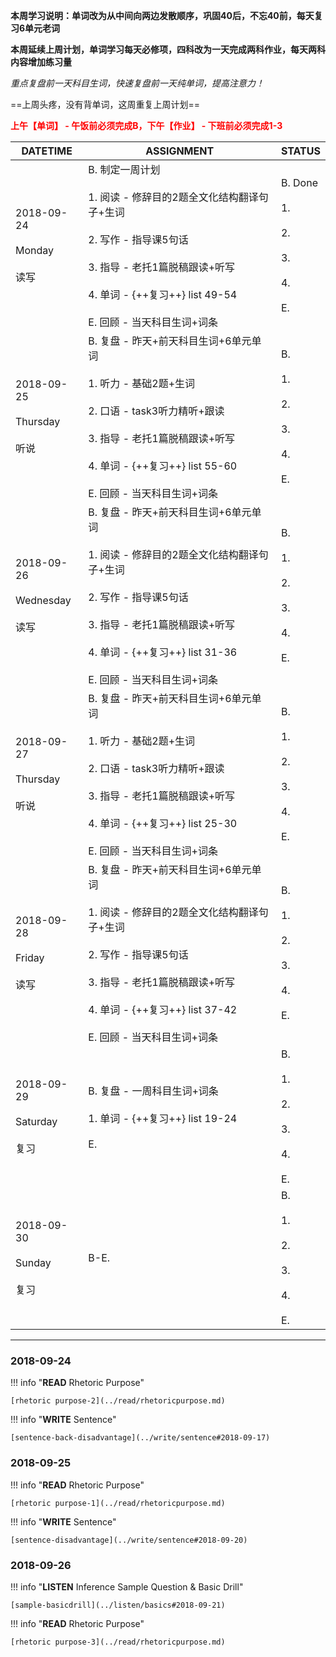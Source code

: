 **本周学习说明：单词改为从中间向两边发散顺序，巩固40后，不忘40前，每天复习6单元老词**

**本周延续上周计划，单词学习每天必修项，四科改为一天完成两科作业，每天两科内容增加练习量**

*重点复盘前一天科目生词，快速复盘前一天纯单词，提高注意力！*

==上周头疼，没有背单词，这周重复上周计划==

**<font color='red'>上午【单词】 - 午饭前必须完成B，下午【作业】 - 下班前必须完成1-3</font>**

DATETIME |  ASSIGNMENT | STATUS
------------ | ------------- | -------------
2018-09-24 <br><br> Monday <br><br>读写 | B. 制定一周计划<br><br> 1. 阅读 - 修辞目的2题全文化结构翻译句子+生词<br><br>2. 写作 - 指导课5句话<br><br>3. 指导 - 老托1篇脱稿跟读+听写 <br><br>4. 单词 - {++复习++} list 49-54<br><br>E. 回顾 - 当天科目生词+词条 | B. Done<br><br>1. <br><br>2. <br><br>3. <br><br>4. <br><br>E.
2018-09-25 <br><br> Thursday<br><br>听说 | B. 复盘 - 昨天+前天科目生词+6单元单词<br><br>1. 听力 - 基础2题+生词<br><br> 2. 口语 - task3听力精听+跟读<br><br>3. 指导 - 老托1篇脱稿跟读+听写 <br><br>4. 单词 - {++复习++} list 55-60<br><br>E. 回顾 - 当天科目生词+词条 | B. <br><br>1. <br><br>2. <br><br>3. <br><br>4. <br><br>E.
2018-09-26 <br><br>Wednesday<br><br>读写 | B. 复盘 - 昨天+前天科目生词+6单元单词<br><br>1. 阅读 - 修辞目的2题全文化结构翻译句子+生词<br><br>2. 写作 - 指导课5句话<br><br>3. 指导 - 老托1篇脱稿跟读+听写<br><br>4. 单词 - {++复习++} list 31-36<br><br>E. 回顾 - 当天科目生词+词条 | B. <br><br>1. <br><br>2. <br><br>3. <br><br>4. <br><br>E.
2018-09-27 <br><br> Thursday  <br><br>听说  | B. 复盘 - 昨天+前天科目生词+6单元单词<br><br>1. 听力 - 基础2题+生词<br><br> 2. 口语 - task3听力精听+跟读<br><br>3. 指导 - 老托1篇脱稿跟读+听写 <br><br>4. 单词 - {++复习++} list 25-30<br><br>E. 回顾 - 当天科目生词+词条 | B. <br><br>1. <br><br>2. <br><br>3. <br><br>4. <br><br>E.
2018-09-28 <br><br> Friday <br><br>读写| B. 复盘 - 昨天+前天科目生词+6单元单词<br><br>1. 阅读 - 修辞目的2题全文化结构翻译句子+生词<br><br>2. 写作 - 指导课5句话<br><br>3. 指导 - 老托1篇脱稿跟读+听写<br><br>4. 单词 - {++复习++} list 37-42<br><br>E. 回顾 - 当天科目生词+词条   | B. <br><br>1. <br><br>2. <br><br>3. <br><br>4. <br><br>E.
2018-09-29 <br><br> Saturday <br><br>复习 | B. 复盘 - 一周科目生词+词条 <br><br>1. 单词 - {++复习++} list 19-24<br><br>E.  | B. <br><br>1. <br><br>2. <br><br>3. <br><br>4. <br><br>E.
2018-09-30 <br><br> Sunday <br><br>复习  | B-E. | B. <br><br>1. <br><br>2. <br><br>3. <br><br>4. <br><br>E.


----
    
### 2018-09-24
        
!!! info "**READ** Rhetoric Purpose"
    
    [rhetoric purpose-2](../read/rhetoricpurpose.md)
    
!!! info "**WRITE** Sentence"
    
    [sentence-back-disadvantage](../write/sentence#2018-09-17)
    
### 2018-09-25
        
!!! info "**READ** Rhetoric Purpose"
    
    [rhetoric purpose-1](../read/rhetoricpurpose.md)
    
!!! info "**WRITE** Sentence"
    
    [sentence-disadvantage](../write/sentence#2018-09-20)
    
### 2018-09-26

!!! info "**LISTEN** Inference Sample Question & Basic Drill"
    
    [sample-basicdrill](../listen/basics#2018-09-21)
    
!!! info "**READ** Rhetoric Purpose"
    
    [rhetoric purpose-3](../read/rhetoricpurpose.md)
